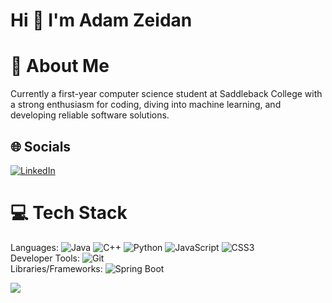 # Hi 👋 I'm Adam Zeidan

# 💫 About Me
Currently a first-year computer science student at Saddleback College with a strong enthusiasm for coding, diving into machine learning, and developing reliable software solutions.


## 🌐 Socials
[![LinkedIn](https://img.shields.io/badge/LinkedIn-%230077B5.svg?logo=linkedin&logoColor=white)](https://linkedin.com/in/adam-zeidan) 

# 💻 Tech Stack
Languages: ![Java](https://img.shields.io/badge/java-%23ED8B00.svg?style=for-the-badge&logo=openjdk&logoColor=white) ![C++](https://img.shields.io/badge/c++-%2300599C.svg?style=for-the-badge&logo=c%2B%2B&logoColor=white) ![Python](https://img.shields.io/badge/python-3670A0?style=for-the-badge&logo=python&logoColor=ffdd54) ![JavaScript](https://img.shields.io/badge/javascript-%23323330.svg?style=for-the-badge&logo=javascript&logoColor=%23F7DF1E) ![CSS3](https://img.shields.io/badge/css3-%231572B6.svg?style=for-the-badge&logo=css3&logoColor=white) <br />
Developer Tools: ![Git](https://img.shields.io/badge/git-%23F05033.svg?style=for-the-badge&logo=git&logoColor=white)<br />
Libraries/Frameworks: ![Spring Boot](https://img.shields.io/badge/Spring_Boot-28A745?style=for-the-badge&logo=spring-boot&logoColor=white)

[![](https://visitcount.itsvg.in/api?id=azeidan11&icon=0&color=0)](https://visitcount.itsvg.in)

